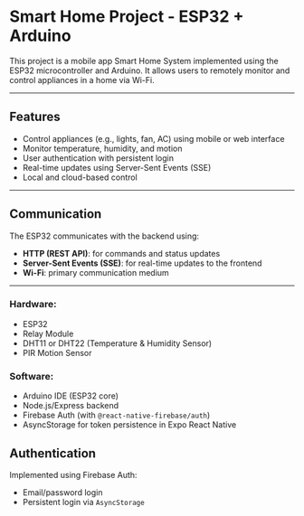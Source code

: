 # Smart Home Project - ESP32 + Arduino

This project is a mobile app Smart Home System implemented using the ESP32 microcontroller and Arduino. It allows users to remotely monitor and control appliances in a home via Wi-Fi.

---

## Features

* Control appliances (e.g., lights, fan, AC) using mobile or web interface
* Monitor temperature, humidity, and motion
* User authentication with persistent login
* Real-time updates using Server-Sent Events (SSE)
* Local and cloud-based control

---

## Communication

The ESP32 communicates with the backend using:

* **HTTP (REST API)**: for commands and status updates
* **Server-Sent Events (SSE)**: for real-time updates to the frontend
* **Wi-Fi**: primary communication medium

---

### Hardware:

* ESP32
* Relay Module
* DHT11 or DHT22 (Temperature & Humidity Sensor)
* PIR Motion Sensor

### Software:

* Arduino IDE (ESP32 core)
* Node.js/Express backend
* Firebase Auth (with `@react-native-firebase/auth`)
* AsyncStorage for token persistence in Expo React Native


## Authentication
Implemented using Firebase Auth:

* Email/password login
* Persistent login via `AsyncStorage`
